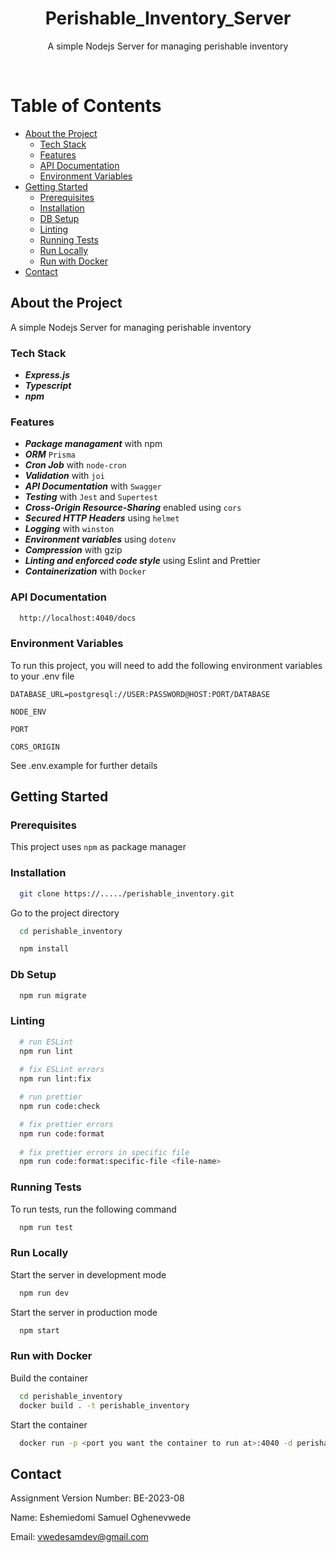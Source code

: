 
<div align="center">

  <h1>Perishable_Inventory_Server</h1>
  
  <p>
    A simple Nodejs Server for managing perishable inventory
  </p>
  
</div>

<br />

<!-- Table of Contents -->
# Table of Contents

- [About the Project](#about-the-project)
  * [Tech Stack](#tech-stack)
  * [Features](#features)
  * [API Documentation](#api-documentation)
  * [Environment Variables](#environment-variables)
- [Getting Started](#getting-started)
  * [Prerequisites](#prerequisites)
  * [Installation](#installation)
  * [DB Setup](#db-setup)
  * [Linting](#linting)
  * [Running Tests](#running-tests)
  * [Run Locally](#run-locally)
  * [Run with Docker](#run-with-docker)
- [Contact](#contact)
  

<!-- About the Project -->
## About the Project
A simple Nodejs Server for managing perishable inventory

<!-- TechStack -->
### Tech Stack

- ***Express.js***
- ***Typescript***
- ***npm***


<!-- Features -->
### Features

- ***Package managament*** with npm
- ***ORM*** `Prisma`
- ***Cron Job*** with `node-cron`
- ***Validation*** with `joi`
- ***API Documentation*** with `Swagger`
- ***Testing*** with `Jest` and `Supertest`
- ***Cross-Origin Resource-Sharing*** enabled using `cors`
- ***Secured HTTP Headers*** using `helmet`
- ***Logging*** with `winston`
- ***Environment variables*** using `dotenv`
- ***Compression*** with gzip
- ***Linting and enforced code style*** using Eslint and Prettier
- ***Containerization*** with `Docker`

<!-- API Documentation -->
### API Documentation

```bash
  http://localhost:4040/docs
```

<!-- Env Variables -->
### Environment Variables

To run this project, you will need to add the following environment variables to your .env file

`DATABASE_URL=postgresql://USER:PASSWORD@HOST:PORT/DATABASE`

`NODE_ENV`

`PORT`

`CORS_ORIGIN`

See .env.example for further details

<!-- Getting Started -->
## Getting Started

<!-- Prerequisites -->
### Prerequisites

This project uses `npm` as package manager

<!-- Installation -->
### Installation

```bash
  git clone https://...../perishable_inventory.git
```

Go to the project directory

```bash
  cd perishable_inventory
```

```bash
  npm install
```

<!-- DB setup -->
### Db Setup

```bash
  npm run migrate
```

### Linting

```bash
  # run ESLint
  npm run lint
  
  # fix ESLint errors
  npm run lint:fix

  # run prettier
  npm run code:check

  # fix prettier errors
  npm run code:format
  
  # fix prettier errors in specific file
  npm run code:format:specific-file <file-name>
```
   
<!-- Running Tests -->
### Running Tests

To run tests, run the following command

```bash
  npm run test
```

<!-- Run Locally -->
### Run Locally

Start the server in development mode

```bash
  npm run dev
```

Start the server in production mode

```bash
  npm start
```

<!-- Run with Docker -->
### Run with Docker

Build the container

```bash
  cd perishable_inventory
  docker build . -t perishable_inventory    
```

Start the container

```bash
  docker run -p <port you want the container to run at>:4040 -d perishable_inventory    
```

<!-- Contact -->
## Contact

Assignment Version Number: BE-2023-08

Name: Eshemiedomi Samuel Oghenevwede

Email: vwedesamdev@gmail.com

